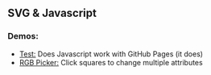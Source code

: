 ## SVG & Javascript

### Demos:

- [Test:](https://webcraftie.github.io/SVG-JS-Demos/test.html) Does Javascript work with GitHub Pages (it does)
- [RGB Picker:](https://webcraftie.github.io/SVG-JS-Demos/RGB-Picker.html) Click squares to change multiple attributes
